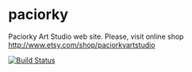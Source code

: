 paciorky
========

Paciorky Art Studio web site. Please, visit online shop http://www.etsy.com/shop/paciorkyartstudio

[![Build Status](https://travis-ci.org/paciorky/paciorky.png?branch=develop)](https://travis-ci.org/paciorky/paciorky)
